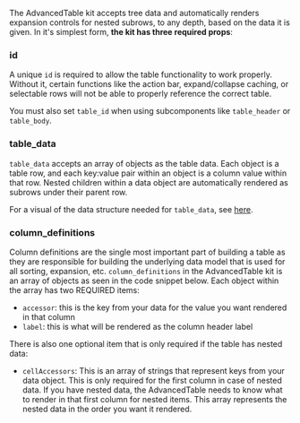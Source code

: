 The AdvancedTable kit accepts tree data and automatically renders expansion controls for nested subrows, to any depth, based on the data it is given. In it's simplest form, __the kit has three required props__:

### id

A unique `id` is required to allow the table functionality to work properly. Without it, certain functions like the action bar, expand/collapse caching, or selectable rows will not be able to properly reference the correct table.

You must also set `table_id` when using subcomponents like `table_header` or `table_body`.

### table_data

`table_data` accepts an array of objects as the table data. Each object is a table row, and each key:value pair within an object is a column value within that row. Nested children within a data object are automatically rendered as subrows under their parent row.

For a visual of the data structure needed for `table_data`, see [here](https://github.com/powerhome/playbook/tree/master/playbook/app/pb_kits/playbook/pb_advanced_table#readme).

### column_definitions

Column definitions are the single most important part of building a table as they are responsible for building the underlying data model that is used for all sorting, expansion, etc. `column_definitions` in the AdvancedTable kit is an array of objects as seen in the code snippet below. Each object within the array has two REQUIRED items:

- `accessor`: this is the key from your data for the value you want rendered in that column
- `label`: this is what will be rendered as the column header label

There is also one optional item that is only required if the table has nested data:

- `cellAccessors`: This is an array of strings that represent keys from your data object. This is only required for the first column in case of nested data. If you have nested data, the AdvancedTable needs to know what to render in that first column for nested items. This array represents the nested data in the order you want it rendered.